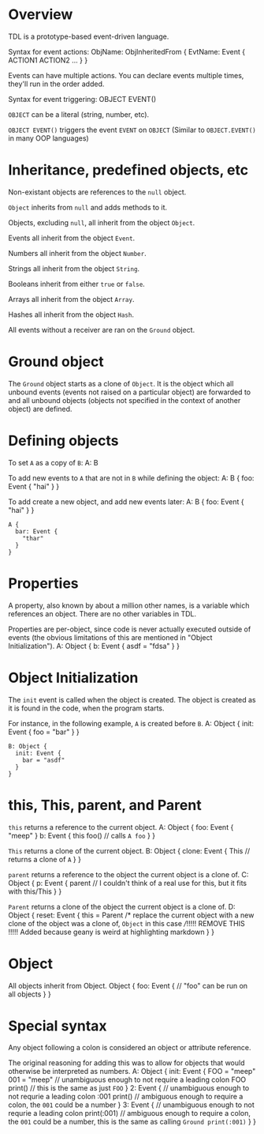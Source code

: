 # Overview

TDL is a prototype-based event-driven language.

Syntax for event actions:
    ObjName: ObjInheritedFrom {
      EvtName: Event {
        ACTION1
        ACTION2
        ...
      }
    }

Events can have multiple actions. You can declare events multiple times, they'll run in the order added.


Syntax for event triggering:
    OBJECT EVENT()

`OBJECT` can be a literal (string, number, etc).

`OBJECT EVENT()` triggers the event `EVENT` on `OBJECT` (Similar to `OBJECT.EVENT()` in many OOP languages)

# Inheritance, predefined objects, etc

Non-existant objects are references to the `null` object.

`Object` inherits from `null` and adds methods to it.

Objects, excluding `null`, all inherit from the object `Object`.

Events all inherit from the object `Event`.

Numbers all inherit from the object `Number`.

Strings all inherit from the object `String`.

Booleans inherit from either `true` or `false`.

Arrays all inherit from the object `Array`.

Hashes all inherit from the object `Hash`.

All events without a receiver are ran on the `Ground` object.

# Ground object

The `Ground` object starts as a clone of `Object`. It is the object which all unbound events (events not raised on a particular object) are forwarded to and all unbound objects (objects not specified in the context of another object) are defined.

# Defining objects

To set `A` as a copy of `B`:
    A: B

To add new events to `A` that are not in `B` while defining the object:
    A: B {
      foo: Event {
        "hai"
      }
    }

To add create a new object, and add new events later:
    A: B {
      foo: Event {
        "hai"
      }
    }
     
    A {
      bar: Event {
        "thar"
      }
    }

# Properties

A property, also known by about a million other names, is a variable which references an object.  There are no other variables in TDL.

Properties are per-object, since code is never actually executed outside of events (the obvious limitations of this are mentioned in "Object Initialization").
    A: Object {
      b: Event {
        asdf = "fdsa"
      }
    }

# Object Initialization

The `init` event is called when the object is created. The object is created as it is found in the code, when the program starts.

For instance, in the following example, `A` is created before `B`.
    A: Object {
      init: Event {
        foo = "bar"
      }
    }

    B: Object {
      init: Event {
        bar = "asdf"
      }
    }

# this, This, parent, and Parent

`this` returns a reference to the current object.
    A: Object {
      foo: Event {
        "meep"
      }
      b: Event {
        this foo() // calls `A foo`
      }
    }

`This` returns a clone of the current object.
    B: Object {
      clone: Event {
        This // returns a clone of `A`
      }
    }

`parent` returns a reference to the object the current object is a clone of.
    C: Object {
      p: Event {
        parent // I couldn't think of a real use for this, but it fits with this/This
      }
    }

`Parent` returns a clone of the object the current object is a clone of.
    D: Object {
      reset: Event {
        this = Parent /* replace the current object with a new clone of
                         the object was a clone of, `Object` in this case */*!!!!! REMOVE THIS !!!!! Added because geany is weird at highlighting markdown
      }
    }

# Object

All objects inherit from Object. 
    Object {
      foo: Event {
        // "foo" can be run on all objects
      }
    }


# Special syntax

Any object following a colon is considered an object or attribute reference.

The original reasoning for adding this was to allow for objects that would otherwise be interpreted as numbers.
    A: Object {
      init: Event {
        FOO = "meep"
        001 = "meep" // unambiguous enough to not require a leading colon
        FOO print() // this is the same as just `FOO`
      }
      2: Event { // unambiguous enough to not requrie a leading colon
        :001 print() // ambiguous enough to require a colon, the `001` could be a number
      }
      3: Event { // unambiguous enough to not requrie a leading colon
        print(:001) // ambiguous enough to require a colon, the `001` could be a number, this is the same as calling `Ground print(:001)`
      }
    }
